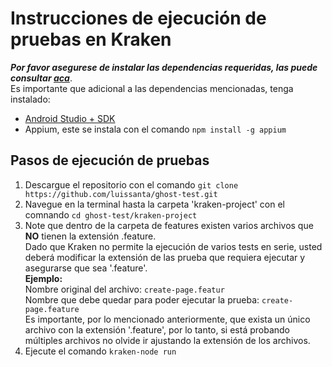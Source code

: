 # Instrucciones de ejecución de pruebas en Kraken
***Por favor asegurese de instalar las dependencias requeridas, las puede consultar [aca](../README.md#versiones-de-software-requeridos-para-la-ejecución-de-los-proyectos)***. <br>
Es importante que adicional a las dependencias mencionadas, tenga instalado:
* [Android Studio + SDK](https://developer.android.com/studio?hl=es-419&gclid=Cj0KCQiAyMKbBhD1ARIsANs7rEH2zsb71mQ0kZhbsj5HxiuijuPeHdkv-66wrNd9WJnOpI1sJ9VU3KMaAlRrEALw_wcB&gclsrc=aw.ds)
* Appium, este se instala con el comando `npm install -g appium`
## Pasos de ejecución de pruebas
1. Descargue el repositorio con el comando `git clone https://github.com/luissanta/ghost-test.git`
2. Navegue en la terminal hasta la carpeta 'kraken-project' con el comnando `cd ghost-test/kraken-project`
3. Note que dentro de la carpeta de features existen varios archivos que **NO** tienen la extensión .feature.<br>
Dado que Kraken no permite la ejecución de varios tests en serie, usted deberá modificar la extensión de las prueba que requiera ejecutar y asegurarse que sea '.feature'.<br>
**Ejemplo:** <br>
Nombre original del archivo: `create-page.featur`<br>
Nombre que debe quedar para poder ejecutar la prueba: `create-page.feature` <br>
Es importante, por lo mencionado anteriormente, que exista un único archivo con la extensión '.feature', por lo tanto, si está probando múltiples archivos no olvide ir ajustando la extensión de los archivos.
4. Ejecute el comando `kraken-node run`


